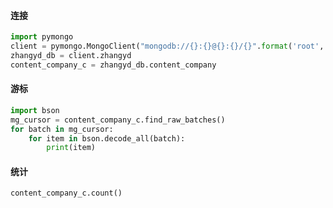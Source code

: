 #### 连接

```python
import pymongo
client = pymongo.MongoClient("mongodb://{}:{}@{}:{}/{}".format('root', '123456', '172.18.31.106', 27017, 'admin'))
zhangyd_db = client.zhangyd
content_company_c = zhangyd_db.content_company
```

#### 游标

```python
import bson
mg_cursor = content_company_c.find_raw_batches()
for batch in mg_cursor:
    for item in bson.decode_all(batch):
        print(item)
```

#### 统计

```python
content_company_c.count()
```

